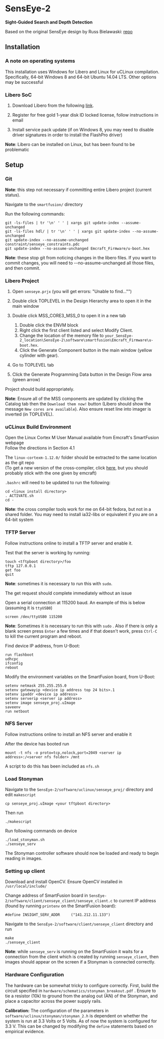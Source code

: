 # SensEye-2
**Sight-Guided Search and Depth Detection**

Based on the original SensEye design by Russ Bielawaski:  [repo](https://github.com/downbeat/senseye) 


## Installation
### A note on operating systems
This installation uses Windows for Libero and Linux for uCLinux compilation. 
Specifically, 64-bit Windows 8 and 64-bit Ubuntu 14.04 LTS. Other options may be
successful


### Libero SoC
1. Download Libero from the following [link](http://www.microsemi.com/products/fpga-soc/design-resources/design-software/libero-soc#downloads).

2. Register for free gold 1-year disk ID locked license, follow instructions in email  

3. Install service pack update (if on Windows 8, you may need to disable driver signatures in order to install the FlashPro driver)

**Note**: Libero can be installed on Linux, but has been found to be problematic


## Setup
### Git
**Note**: this step not necessary if committing entire Libero project (current status).

Navigate to the `smartfusion/` directory

Run the following commands:

    git -ls-files | tr '\n' ' ' | xargs git update-index --assume-unchanged
    git -ls-files hdl/ | tr '\n' ' ' | xargs git update-index --no-assume-unchanged
    git update-index --no-assume-unchanged constraint/senseye_constraints.pdc
    git update-index --no-assume-unchanged Emcraft_Firmware/u-boot.hex

**Note**: these stop git from noticing changes in the libero files. If you want
to commit changes, you will need to --no-assume-unchanged all those files, and
then commit.


### Libero Project
1. Open `senseye.prjx` (you will get errors: "Unable to find..."")

2. Double click TOPLEVEL in the Design Hierarchy area to open it in the main window

3. Double click MSS\_CORE3\_MSS\_0 to open it in a new tab  
    1. Double click the ENVM block
    2. Right click the first client listed and select Modify Client.
    3. Change the location of the memory file to `your_SensEye-2_location\SensEye-2\software\smartfusion\Emcraft_Firmware\u-boot.hex`. 
    4. Click the Generate Component button in the main window (yellow cylinder with gear). 

4. Go to TOPLEVEL tab  
5. Click the Generate Programming Data button in the Design Flow area (green arrow)

Project should build appropriately.

**Note**: Ensure all of the MSS components are updated by clicking the Catalog tab then the `Download them now!` button (Libero should show the message `New cores are available`). Also ensure reset line into imager is inverted (in TOPLEVEL).


### uCLinux Build Environment
Open the Linux Cortex M User Manual available from Emcraft's SmartFusion webpage  
Follow the directions in Section 4.1

The `linux-cortexm-1.12.0/` folder should be extracted to the same location as the git repo  
(To get a new version of the cross-compiler, click [here](http://www.mentor.com/embedded-software/sourcery-tools/sourcery-codebench/editions/lite-edition/arm-uclinux.html), but you should probably stick with the one given by emcraft)  

`.bashrc` will need to be updated to run the following:

    cd <linux install directory>
    . ACTIVATE.sh
    cd -

**Note**: the cross compiler tools work for me on 64-bit fedora, but not in a shared folder. You may need to install ia32-libs or equivalent if you are on a 64-bit system

### TFTP Server
Follow instructions online to install a TFTP server and enable it.

Test that the server is working by running:

    touch <tftpboot directory>/foo
    tftp 127.0.0.1
    get foo
    quit

**Note**: sometimes it is necessary to run this with `sudo`. 

The get request should complete immediately without an issue

Open a serial connection at 115200 baud. An example of this is below (assuming it is `ttyUSB0`)
	
	screen /dev/ttyUSB0 115200  

**Note**: Sometimes it is necessary to run this with `sudo` . Also if there is only a blank screen press `Enter` a few times and if that doesn't work, press `Ctrl-C` to kill the current program and reboot.

Find device IP address, from U-Boot:

    run flashboot
    udhcpc
    ifconfig
    reboot

Modify the environment variables on the SmartFusion board, from U-Boot:

    setenv netmask 255.255.255.0
    setenv gatewayip <device ip address top 24 bits>.1
    setenv ipaddr <device ip address>
    setenv serverip <server ip address>
    setenv image senseye_proj.uImage
    saveenv
    run netboot


### NFS Server
Follow instructions online to install an NFS server and enable it

After the device has booted run
    
    mount -t nfs -o proto=tcp,nolock,port=2049 <server ip address>:/<server nfs folder> /mnt

A script to do this has been included as `nfs.sh`


### Load Stonyman
Navigate to the `SensEye-2/software/uclinux/senseye_proj/` directory and edit `makescript`

	cp senseye_proj.uImage <your tftpboot directory>

Then run
    
    ./makescript

Run following commands on device

    ./load_stonyman.sh
    ./senseye_serv

The Stonyman controller software should now be loaded and ready to begin reading in images.


### Setting up client
Download and install OpenCV. Ensure OpenCV installed in `/usr/local/include/`

Change address of SmartFusion board in `SensEye-2/software/client/senseye_client/senseye_client.c` to current IP address (found by running `printenv` on the SmartFusion board):

    #define INSIGHT_SERV_ADDR     ("141.212.11.133") 

Navigate to the `SensEye-2/software/client/senseye_client` directory and run
  
    make
    ./senseye_client

**Note**: while `senseye_serv` is running on the SmartFusion it waits for a connection from the client which is created by running `senseye_client`, then images should appear on the screen if a Stonyman is connected correctly.


### Hardware Configuration
The hardware can be somewhat tricky to configure correctly. First, build the circuit specified in `hardware/schematics/stonyman_breakout.pdf` . Ensure to tie a resistor (10k) to ground from the analog out (AN) of the Stonyman, and place a capacitor across the power supply rails.


**Calibration:** The configuration of the parameters in `software/uclinux/stonyman/stonyman_2.h` is dependent on whether the system is run at 3.3 Volts or 5 Volts. As of now the system is configured for 3.3 V. This can be changed by modifying the `define` statements based on empirical evidence.
